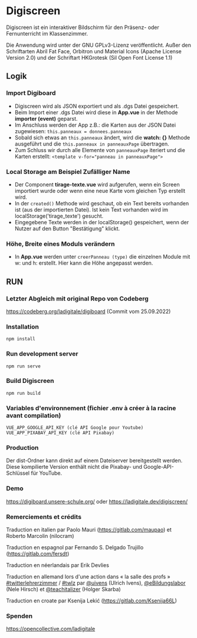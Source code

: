 # Digiscreen

Digiscreen ist ein interaktiver Bildschirm für den Präsenz- oder Fernunterricht im Klassenzimmer.

Die Anwendung wird unter der GNU GPLv3-Lizenz veröffentlicht. Außer den Schriftarten Abril Fat Face, Orbitron und Material Icons (Apache License Version 2.0) und der Schriftart HKGrotesk (Sil Open Font License 1.1)

## Logik
### Import Digiboard
- Digiscreen wird als JSON exportiert und als .dgs Datei gespeichert.
- Beim Import einer .dgs Datei wird diese in **App.vue** in der Methode **importer (event)** geparst.
- Im Anschluss werden der App z.B.: die Karten aus der JSON Datei zugewiesen: `this.panneaux = donnees.panneaux`
- Sobald sich etwas an `this.panneaux` ändert, wird die **watch: {}** Methode ausgeführt und die `this.panneaux in panneauxPage` übertragen.
- Zum Schluss wir durch alle Elemente von `panneauxPage` iteriert und die Karten erstellt: `<template v-for="panneau in panneauxPage">` 

### Local Storage am Beispiel Zufälliger Name
- Der Component **tirage-texte.vue** wird aufgerufen, wenn ein Screen importiert wurde oder wenn eine neue Karte vom gleichen Typ erstellt wird.
- In der `created()` Methode wird geschaut, ob ein Text bereits vorhanden ist (aus der importierten Datei). Ist kein Text vorhanden wird im localStorage('tirage_texte') gesucht.
- Eingegebene Texte werden in der localStorage() gespeichert, wenn der Nutzer auf den Button "Bestätigung" klickt.

### Höhe, Breite eines Moduls verändern
- In **App.vue** werden unter `creerPanneau (type)` die einzelnen Module mit w: und h: erstellt. Hier kann die Höhe angepasst werden.

## RUN
### Letzter Abgleich mit original Repo von Codeberg
https://codeberg.org/ladigitale/digiboard (Commit vom 25.09.2022)

### Installation
```
npm install
```

### Run development server
```
npm run serve
```

### Build Digiscreen
```
npm run build
```

### Variables d'environnement (fichier .env à créer à la racine avant compilation)
```
VUE_APP_GOOGLE_API_KEY (clé API Google pour Youtube)
VUE_APP_PIXABAY_API_KEY (clé API Pixabay)
```

### Production
Der dist-Ordner kann direkt auf einem Dateiserver bereitgestellt werden. Diese kompilierte Version enthält nicht die Pixabay- und Google-API-Schlüssel für YouTube.

### Demo
https://digiboard.unsere-schule.org/
oder
https://ladigitale.dev/digiscreen/

### Remerciements et crédits
Traduction en italien par Paolo Mauri (https://gitlab.com/maupao) et Roberto Marcolin (nilocram)

Traduction en espagnol par Fernando S. Delgado Trujillo (https://gitlab.com/fersdt)

Traduction en néerlandais par Erik Devlies

Traduction en allemand lors d'une action dans « la salle des profs » [#twitterlehrerzimmer](https://twitter.com/search?q=%23twitterlehrerzimmer) / [#twlz](https://twitter.com/search?q=%23twlz) par [@uivens](https://twitter.com/uivens) (Ulrich Ivens), [@eBildungslabor](https://twitter.com/eBildungslabor) (Nele Hirsch) et [@teachitalizer](https://twitter.com/teachitalizer) (Holger Skarba)

Traduction en croate par Ksenija Lekić (https://gitlab.com/Ksenija66L)


### Spenden
https://opencollective.com/ladigitale

